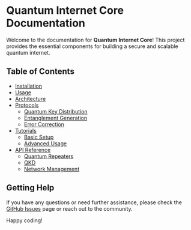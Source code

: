 # Quantum Internet Core Documentation

Welcome to the documentation for **Quantum Internet Core**! This project provides the essential components for building a secure and scalable quantum internet. 

## Table of Contents

- [Installation](installation.md)
- [Usage](usage.md)
- [Architecture](architecture.md)
- [Protocols](protocols/)
  - [Quantum Key Distribution](protocols/qkd.md)
  - [Entanglement Generation](protocols/entanglement.md)
  - [Error Correction](protocols/error-correction.md)
- [Tutorials](tutorials/)
  - [Basic Setup](tutorials/basic-setup.md)
  - [Advanced Usage](tutorials/advanced-usage.md)
- [API Reference](API_reference/)
  - [Quantum Repeaters](API_reference/quantum_repeaters.md)
  - [QKD](API_reference/qkd.md)
  - [Network Management](API_reference/network.md)

## Getting Help

If you have any questions or need further assistance, please check the [GitHub Issues](https://github.com/KOSASIH/quantum-internet-core/issues) page or reach out to the community.

Happy coding!
